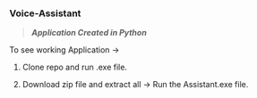 ### Voice-Assistant

> ***Application Created in Python***

To see working Application ->

1. Clone repo and run .exe file.

2. Download zip file and extract all -> Run the Assistant.exe file. 
